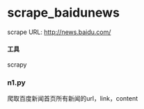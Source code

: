 # scrape_baidunews
scrape URL: http://news.baidu.com/

#### 工具
scrapy

### n1.py
爬取百度新闻首页所有新闻的url，link，content
